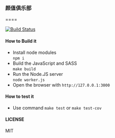 ### 颜值俱乐部
====

[![Build Status](https://magnum.travis-ci.com/rockdai/yanzhi.svg?token=pzfmsTfcNqbGyjn3yuSQ&branch=master)](https://magnum.travis-ci.com/rockdai/yanzhi)


#### How to Build it
* Install node modules  
  `npm i`
* Build the JavaScript and SASS  
  `make build`
* Run the Node.JS server  
  `node worker.js`
* Open the browser with `http://127.0.0.1:3000`

#### How to test it
* Use command `make test` or `make test-cov`

#### LICENSE
MIT
